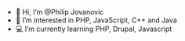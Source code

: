- 👋 Hi, I’m @Philip Jovanovic
- 👀 I’m interested in PHP, JavaScript, C++ and Java
- 💻 I’m currently learning PHP, Drupal, Javascript

<!---
PhilipJovanovic00/PhilipJovanovic00 is a ✨ special ✨ repository because its `README.md` (this file) appears on your GitHub profile.
You can click the Preview link to take a look at your changes.
--->
